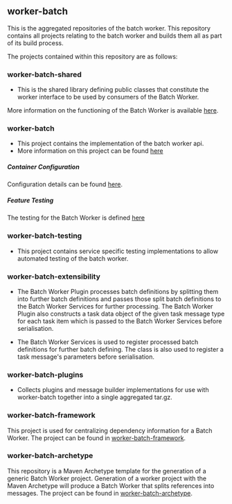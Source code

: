 ## worker-batch

This is the aggregated repositories of the batch worker. This repository contains all projects relating to the batch worker and builds them all as part of its build process.

The projects contained within this repository are as follows:

### worker-batch-shared
- This is the shared library defining public classes that constitute the worker interface to be used by consumers of the Batch Worker.

More information on the functioning of the Batch Worker is available [here](https://github.com/jobservice/worker-batch/tree/develop/worker-batch-shared).

### worker-batch
- This project contains the implementation of the batch worker api.
- More information on this project can be found [here](https://github.com/jobservice/worker-batch/tree/develop/worker-batch)

##### Container Configuration

Configuration details can be found [here](https://github.houston.softwaregrp.net/caf/chateau/tree/develop/services/batch-worker/configuration-files).

##### Feature Testing
The testing for the Batch Worker is defined [here](https://github.com/jobservice/worker-batch/tree/develop/testcases)

### worker-batch-testing
- This project contains service specific testing implementations to allow automated testing of the batch worker.

### worker-batch-extensibility
- The Batch Worker Plugin processes batch definitions by splitting them into further batch definitions and passes those split batch definitions to the Batch Worker Services for further processing. The Batch Worker Plugin also constructs a task data object of the given task message type for each task item which is passed to the Batch Worker Services before serialisation.

- The Batch Worker Services is used to register processed batch definitions for further batch defining. The class is also used to register a task message's parameters before serialisation.

### worker-batch-plugins
- Collects plugins and message builder implementations for use with worker-batch together into a single aggregated tar.gz.

### worker-batch-framework

This project is used for centralizing dependency information for a Batch Worker. The project can be found in [worker-batch-framework](https://github.com/jobservice/worker-batch/tree/develop/worker-batch-framework).

### worker-batch-archetype

This repository is a Maven Archetype template for the generation of a generic Batch Worker project. Generation of a worker project with the Maven Archetype will produce a Batch Worker that splits references into messages. The project can be found in [worker-batch-archetype](https://github.com/jobservice/worker-batch/tree/develop/worker-batch-archetype).
